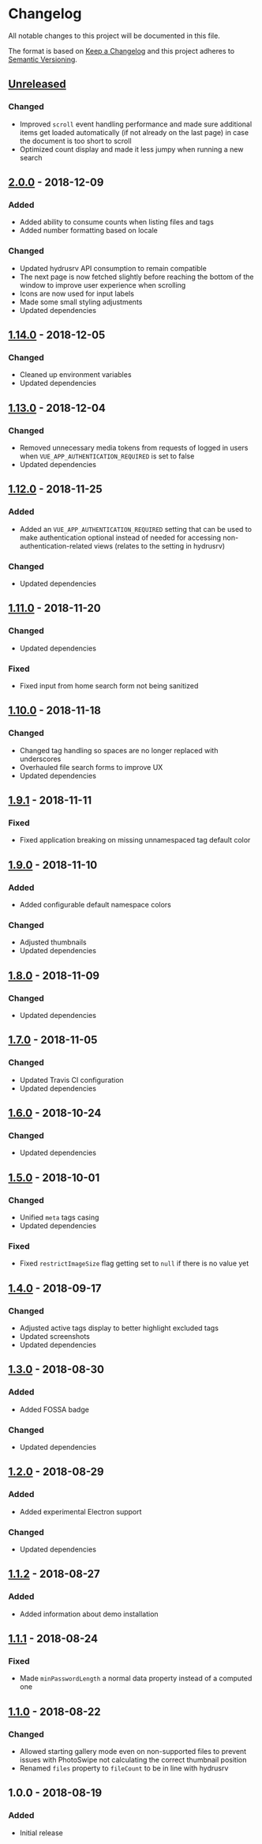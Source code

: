 # Changelog

All notable changes to this project will be documented in this file.

The format is based on [Keep a Changelog](http://keepachangelog.com/en/1.0.0/)
and this project adheres to [Semantic Versioning](http://semver.org/spec/v2.0.0.html).

## [Unreleased]

### Changed

+ Improved `scroll` event handling performance and made sure additional items
  get loaded automatically (if not already on the last page) in case the
  document is too short to scroll
+ Optimized count display and made it less jumpy when running a new search

## [2.0.0] - 2018-12-09

### Added

+ Added ability to consume counts when listing files and tags
+ Added number formatting based on locale

### Changed

+ Updated hydrusrv API consumption to remain compatible
+ The next page is now fetched slightly before reaching the bottom of the
  window to improve user experience when scrolling
+ Icons are now used for input labels
+ Made some small styling adjustments
+ Updated dependencies

## [1.14.0] - 2018-12-05

### Changed

+ Cleaned up environment variables
+ Updated dependencies

## [1.13.0] - 2018-12-04

### Changed

+ Removed unnecessary media tokens from requests of logged in users when
  `VUE_APP_AUTHENTICATION_REQUIRED` is set to false
+ Updated dependencies

## [1.12.0] - 2018-11-25

### Added

+ Added an `VUE_APP_AUTHENTICATION_REQUIRED` setting that can be used to make
  authentication optional instead of needed for accessing
  non-authentication-related views (relates to the setting in hydrusrv)

### Changed

+ Updated dependencies

## [1.11.0] - 2018-11-20

### Changed

+ Updated dependencies

### Fixed

+ Fixed input from home search form not being sanitized

## [1.10.0] - 2018-11-18

### Changed

+ Changed tag handling so spaces are no longer replaced with underscores
+ Overhauled file search forms to improve UX
+ Updated dependencies

## [1.9.1] - 2018-11-11

### Fixed

+ Fixed application breaking on missing unnamespaced tag default color

## [1.9.0] - 2018-11-10

### Added

+ Added configurable default namespace colors

### Changed

+ Adjusted thumbnails
+ Updated dependencies

## [1.8.0] - 2018-11-09

### Changed

+ Updated dependencies

## [1.7.0] - 2018-11-05

### Changed

+ Updated Travis CI configuration
+ Updated dependencies

## [1.6.0] - 2018-10-24

### Changed

+ Updated dependencies

## [1.5.0] - 2018-10-01

### Changed

+ Unified `meta` tags casing
+ Updated dependencies

### Fixed

+ Fixed `restrictImageSize` flag getting set to `null` if there is no value yet

## [1.4.0] - 2018-09-17

### Changed

+ Adjusted active tags display to better highlight excluded tags
+ Updated screenshots
+ Updated dependencies

## [1.3.0] - 2018-08-30

### Added

+ Added FOSSA badge

### Changed

+ Updated dependencies

## [1.2.0] - 2018-08-29

### Added

+ Added experimental Electron support

### Changed

+ Updated dependencies

## [1.1.2] - 2018-08-27

### Added

+ Added information about demo installation

## [1.1.1] - 2018-08-24

### Fixed

+ Made `minPasswordLength` a normal data property instead of a computed one

## [1.1.0] - 2018-08-22

### Changed

+ Allowed starting gallery mode even on non-supported files to prevent issues
  with PhotoSwipe not calculating the correct thumbnail position
+ Renamed `files` property to `fileCount` to be in line with hydrusrv

## 1.0.0 - 2018-08-19

### Added

+ Initial release

[Unreleased]: https://github.com/mserajnik/hydrusrvue/compare/2.0.0...develop
[2.0.0]: https://github.com/mserajnik/hydrusrvue/compare/1.14.0...2.0.0
[1.14.0]: https://github.com/mserajnik/hydrusrvue/compare/1.13.0...1.14.0
[1.13.0]: https://github.com/mserajnik/hydrusrvue/compare/1.12.0...1.13.0
[1.12.0]: https://github.com/mserajnik/hydrusrvue/compare/1.11.0...1.12.0
[1.11.0]: https://github.com/mserajnik/hydrusrvue/compare/1.10.0...1.11.0
[1.10.0]: https://github.com/mserajnik/hydrusrvue/compare/1.9.1...1.10.0
[1.9.1]: https://github.com/mserajnik/hydrusrvue/compare/1.9.0...1.9.1
[1.9.0]: https://github.com/mserajnik/hydrusrvue/compare/1.8.0...1.9.0
[1.8.0]: https://github.com/mserajnik/hydrusrvue/compare/1.7.0...1.8.0
[1.7.0]: https://github.com/mserajnik/hydrusrvue/compare/1.6.0...1.7.0
[1.6.0]: https://github.com/mserajnik/hydrusrvue/compare/1.5.0...1.6.0
[1.5.0]: https://github.com/mserajnik/hydrusrvue/compare/1.4.0...1.5.0
[1.4.0]: https://github.com/mserajnik/hydrusrvue/compare/1.3.0...1.4.0
[1.3.0]: https://github.com/mserajnik/hydrusrvue/compare/1.2.0...1.3.0
[1.2.0]: https://github.com/mserajnik/hydrusrvue/compare/1.1.2...1.2.0
[1.1.2]: https://github.com/mserajnik/hydrusrvue/compare/1.1.1...1.1.2
[1.1.1]: https://github.com/mserajnik/hydrusrvue/compare/1.1.0...1.1.1
[1.1.0]: https://github.com/mserajnik/hydrusrvue/compare/1.0.0...1.1.0
